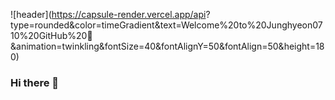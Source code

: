 ![header](https://capsule-render.vercel.app/api?
type=rounded&color=timeGradient&text=Welcome%20to%20Junghyeon0710%20GitHub%20👋
&animation=twinkling&fontSize=40&fontAlignY=50&fontAlign=50&height=180)

### Hi there 👋

<!--
**Junghyeon0710/Junghyeon0710** is a ✨ _special_ ✨ repository because its `README.md` (this file) appears on your GitHub profile.

Here are some ideas to get you started:

- 🔭 I’m currently working on ...
- 🌱 I’m currently learning ...
- 👯 I’m looking to collaborate on ...
- 🤔 I’m looking for help with ...
- 💬 Ask me about ...
- 📫 How to reach me: ...
- 😄 Pronouns: ...
- ⚡ Fun fact: ...
-->
